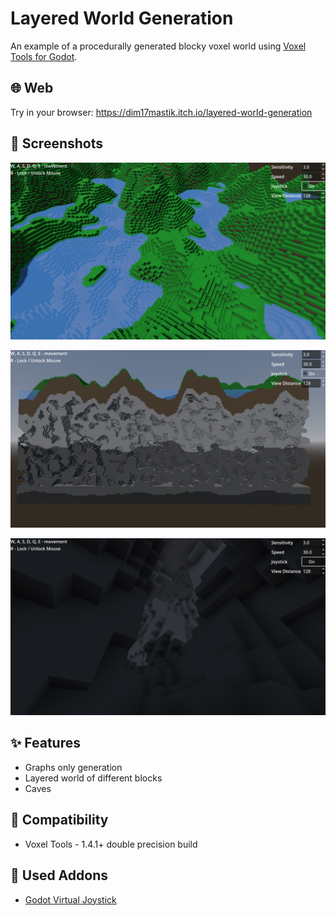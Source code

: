 # Layered World Generation

An example of a procedurally generated blocky voxel world using [Voxel Tools for Godot](https://github.com/Zylann/godot_voxel).

## 🌐 Web

Try in your browser: https://dim17mastik.itch.io/layered-world-generation

## 📸 Screenshots

![Top View](screenshots/top_view.png)

![Sectional View](screenshots/sectional_view.png)

![Caves](screenshots/caves.png)

## ✨ Features

- Graphs only generation
- Layered world of different blocks
- Caves

## 🔄 Compatibility

- Voxel Tools - 1.4.1+ double precision build

## 🧩 Used Addons

- [Godot Virtual Joystick](https://github.com/MarcoFazioRandom/Virtual-Joystick-Godot)